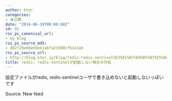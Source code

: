 ```yaml
---
author: kter
categories:
- 未分類
date: "2014-06-19T00:00:00Z"
id: 91
rss_pi_canonical_url:
- my_blog
rss_pi_source_md5:
- d82729e60eb9eb1a6fa23580cf61e1a8
rss_pi_source_url:
- http://blog.kter.jp/blog/redis-redis-sentinel%E3%81%8C%E8%B5%B7%E5%8B%95%E3%81%97%E3%81%AA%E3%81%84%E5%A0%B4%E5%90%88%E3%81%AE%E5%AF%BE%E5%87%A6/
title: redis, redis-sentinelが起動しない場合の対処
---
```

設定ファイルがredis, redis-sentinelユーザで書き込めないと起動しないっぽいです

Source: New feed